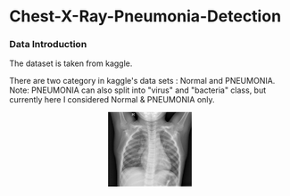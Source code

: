 # Chest-X-Ray-Pneumonia-Detection

### Data Introduction
The dataset is taken from kaggle. 

There are two category in kaggle's data sets : Normal and PNEUMONIA.
Note: PNEUMONIA can also split into "virus" and "bacteria" class, but currently here I considered Normal & PNEUMONIA only.

<p align="center">
  <img src="images/IM-0115-0001.jpeg" alt="Example image" width="150" />
</p>
